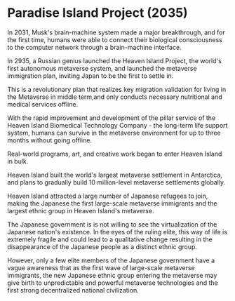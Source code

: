 # Paradise Island Project (2035)

In 2031, Musk's brain-machine system made a major breakthrough, and for the first time, humans were able to connect their biological consciousness to the computer network through a brain-machine interface.

In 2935, a Russian genius launched the Heaven Island Project, the world's first autonomous metaverse system, and launched the metaverse immigration plan, inviting Japan to be the first to settle in.

This is a revolutionary plan that realizes key migration validation for living in the Metaverse in middle term,and only conducts necessary nutritional and medical services offline.

With the rapid improvement and development of the pillar service of the Heaven Island Biomedical Technology Company - the long-term life support system, humans can survive in the metaverse environment for up to three months without going offline.

Real-world programs, art, and creative work began to enter Heaven Island in bulk.

Heaven Island built the world's largest metaverse settlement in Antarctica, and plans to gradually build 10 million-level metaverse settlements globally.

Heaven Island attracted a large number of Japanese refugees to join, making the Japanese the first large-scale metaverse immigrants and the largest ethnic group in Heaven Island's metaverse.



The Japanese government is is not willing to see the virtualization of the Japanese nation's existence. In the eyes of the ruling elite, this way of life is extremely fragile and could lead to a qualitative change resulting in the disappearance of the Japanese people as a distinct ethnic group.

However, only a few elite members of the Japanese government have a vague awareness that as the first wave of large-scale metaverse immigrants, the new Japanese ethnic group entering the metaverse may give birth to unpredictable and powerful metaverse technologies and the first strong decentralized national civilization.
